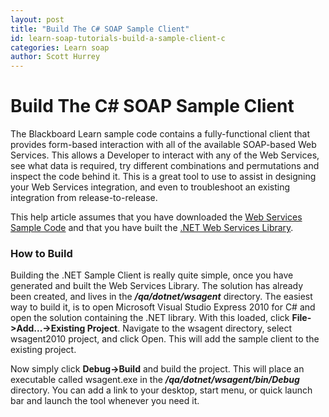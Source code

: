 ```yaml
---
layout: post
title: "Build The C# SOAP Sample Client"
id: learn-soap-tutorials-build-a-sample-client-c
categories: Learn soap
author: Scott Hurrey
---
```

# Build The C# SOAP Sample Client
The Blackboard Learn sample code contains a fully-functional client that
provides form-based interaction with all of the available SOAP-based Web
Services. This allows a Developer to interact with any of the Web Services,
see what data is required, try different combinations and permutations and
inspect the code behind it. This is a great tool to use to assist in designing
your Web Services integration, and even to troubleshoot an existing
integration from release-to-release.

This help article assumes that you have downloaded the [Web Services Sample
Code](about-web-services-sample-code) and that you have built
the [.NET Web Services Library](build-sample-library-dotnet).

### How to Build

Building the .NET Sample Client is really quite simple, once you have
generated and built the Web Services Library. The solution has already been
created, and lives in the **_<top level of client.zip>/qa/dotnet/wsagent_**
directory. The easiest way to build it, is to open Microsoft Visual Studio
Express 2010 for C# and open the solution containing the .NET library. With
this loaded, click **File->Add...->Existing Project**. Navigate to the wsagent
directory, select wsagent2010 project, and click Open. This will add the
sample client to the existing project.

Now simply click **Debug->Build** and build the project. This will place an
executable called wsagent.exe in the _**<top level of
client.zip>/qa/dotnet/wsagent/bin/Debug**_ directory. You can add a link to
your desktop, start menu, or quick launch bar and launch the tool whenever you
need it.

